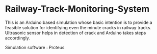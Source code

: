 # Railway-Track-Monitoring-System
This is an Arduino based simulation whose basic intention is to provide a feasible solution for identifying even the minute cracks in railway tracks. Ultrasonic sensor helps in detection of crack and Arduino takes steps accordingly.

Simulation software : Proteus
